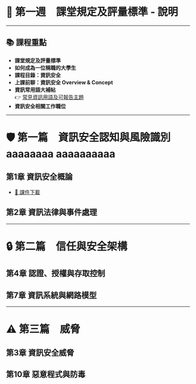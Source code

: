 # 📝 第一週　課堂規定及評量標準 - 說明

---

## 📚 課程重點

- **課堂規定及評量標準**
- **如何成為一位稱職的大學生**
- **課程目錄：資訊安全**
- **上課前聊：資訊安全 Overview & Concept**
- **資訊常用語大補帖**  
  👉 [常見資訊用語及可報告主題](1-5.常見資訊用語_及_同學可以報告_取代期中期未考的題目.txt)
- **資訊安全相關工作職位**

---

# 🛡️ 第一篇　資訊安全認知與風險識別 aaaaaaaa aaaaaaaaaa

## 第1章 資訊安全概論
- [📂 課件下載](CH01資訊安全概論.pptx)

## 第2章 資訊法律與事件處理

---

# 🔒 第二篇　信任與安全架構

## 第4章 認證、授權與存取控制

## 第7章 資訊系統與網路模型

---

# ⚠️ 第三篇　威脅

## 第3章 資訊安全威脅

## 第10章 惡意程式與防毒
